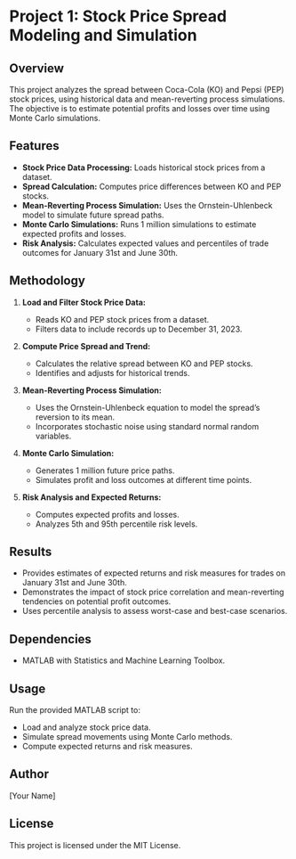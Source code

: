 # Project 1: Stock Price Spread Modeling and Simulation

## Overview
This project analyzes the spread between Coca-Cola (KO) and Pepsi (PEP) stock prices, using historical data and mean-reverting process simulations. The objective is to estimate potential profits and losses over time using Monte Carlo simulations.

## Features
- **Stock Price Data Processing:** Loads historical stock prices from a dataset.
- **Spread Calculation:** Computes price differences between KO and PEP stocks.
- **Mean-Reverting Process Simulation:** Uses the Ornstein-Uhlenbeck model to simulate future spread paths.
- **Monte Carlo Simulations:** Runs 1 million simulations to estimate expected profits and losses.
- **Risk Analysis:** Calculates expected values and percentiles of trade outcomes for January 31st and June 30th.

## Methodology
1. **Load and Filter Stock Price Data:**
   - Reads KO and PEP stock prices from a dataset.
   - Filters data to include records up to December 31, 2023.
   
2. **Compute Price Spread and Trend:**
   - Calculates the relative spread between KO and PEP stocks.
   - Identifies and adjusts for historical trends.
   
3. **Mean-Reverting Process Simulation:**
   - Uses the Ornstein-Uhlenbeck equation to model the spread’s reversion to its mean.
   - Incorporates stochastic noise using standard normal random variables.
   
4. **Monte Carlo Simulation:**
   - Generates 1 million future price paths.
   - Simulates profit and loss outcomes at different time points.
   
5. **Risk Analysis and Expected Returns:**
   - Computes expected profits and losses.
   - Analyzes 5th and 95th percentile risk levels.

## Results
- Provides estimates of expected returns and risk measures for trades on January 31st and June 30th.
- Demonstrates the impact of stock price correlation and mean-reverting tendencies on potential profit outcomes.
- Uses percentile analysis to assess worst-case and best-case scenarios.

## Dependencies
- MATLAB with Statistics and Machine Learning Toolbox.

## Usage
Run the provided MATLAB script to:
- Load and analyze stock price data.
- Simulate spread movements using Monte Carlo methods.
- Compute expected returns and risk measures.

## Author
[Your Name]

## License
This project is licensed under the MIT License.

